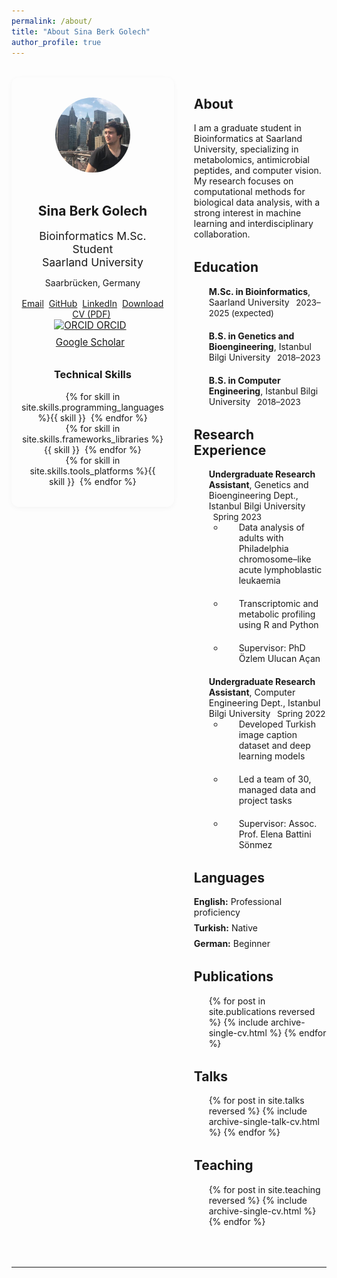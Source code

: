 ```yaml
---
permalink: /about/
title: "About Sina Berk Golech"
author_profile: true
---
```


<div class="about-grid">
  <div class="about-left">
    <img src="/images/108686358.jpeg" alt="Sina Berk Golech" class="about-photo" />
    <h2>Sina Berk Golech</h2>
    <p class="about-title">Bioinformatics M.Sc. Student<br>Saarland University</p>
    <p class="about-location"><i class="fas fa-map-marker-alt"></i> Saarbrücken, Germany</p>
    <div class="about-contact">
      <a href="mailto:berk.golech@gmail.com" class="btn btn--primary"><i class="fas fa-envelope"></i> Email</a>
      <a href="https://github.com/SinaBerkGolech" class="btn btn--primary" target="_blank"><i class="fab fa-github"></i> GitHub</a>
      <a href="https://linkedin.com/in/sinaberkgolech" class="btn btn--primary" target="_blank"><i class="fab fa-linkedin"></i> LinkedIn</a>
      <a href="/SinaBerkGolech_CV.pdf" class="btn btn--outline" target="_blank"><i class="fas fa-file-pdf"></i> Download CV (PDF)</a>
    </div>
    <div class="about-links">
      <a href="https://orcid.org/0000-0003-1443-1103" target="_blank"><img src="https://orcid.org/sites/default/files/images/orcid_16x16.png" alt="ORCID"> ORCID</a>
      <a href="https://scholar.google.com/citations?user=7d9OWBMAAAAJ&hl=en" target="_blank"><i class="ai ai-google-scholar"></i> Google Scholar</a>
    </div>
    <div class="about-skills">
      <h3>Technical Skills</h3>
      <div>
        {% for skill in site.skills.programming_languages %}<span class="label label--primary">{{ skill }}</span> {% endfor %}
      </div>
      <div>
        {% for skill in site.skills.frameworks_libraries %}<span class="label label--info">{{ skill }}</span> {% endfor %}
      </div>
      <div>
        {% for skill in site.skills.tools_platforms %}<span class="label label--success">{{ skill }}</span> {% endfor %}
      </div>
    </div>
  </div>
  <div class="about-right">
    <section>
      <h2>About</h2>
      <p>I am a graduate student in Bioinformatics at Saarland University, specializing in metabolomics, antimicrobial peptides, and computer vision. My research focuses on computational methods for biological data analysis, with a strong interest in machine learning and interdisciplinary collaboration.</p>
    </section>
    <section>
      <h2>Education</h2>
      <ul class="timeline">
        <li><strong>M.Sc. in Bioinformatics</strong>, Saarland University <span class="timeline-date">2023–2025 (expected)</span></li>
        <li><strong>B.S. in Genetics and Bioengineering</strong>, Istanbul Bilgi University <span class="timeline-date">2018–2023</span></li>
        <li><strong>B.S. in Computer Engineering</strong>, Istanbul Bilgi University <span class="timeline-date">2018–2023</span></li>
      </ul>
    </section>
    <section>
      <h2>Research Experience</h2>
      <ul class="timeline">
        <li>
          <strong>Undergraduate Research Assistant</strong>, Genetics and Bioengineering Dept., Istanbul Bilgi University <span class="timeline-date">Spring 2023</span>
          <ul>
            <li>Data analysis of adults with Philadelphia chromosome–like acute lymphoblastic leukaemia</li>
            <li>Transcriptomic and metabolic profiling using R and Python</li>
            <li>Supervisor: PhD Özlem Ulucan Açan</li>
          </ul>
        </li>
        <li>
          <strong>Undergraduate Research Assistant</strong>, Computer Engineering Dept., Istanbul Bilgi University <span class="timeline-date">Spring 2022</span>
          <ul>
            <li>Developed Turkish image caption dataset and deep learning models</li>
            <li>Led a team of 30, managed data and project tasks</li>
            <li>Supervisor: Assoc. Prof. Elena Battini Sönmez</li>
          </ul>
        </li>
      </ul>
    </section>
    <section>
      <h2>Languages</h2>
      <ul class="about-languages">
        <li><strong>English:</strong> Professional proficiency</li>
        <li><strong>Turkish:</strong> Native</li>
        <li><strong>German:</strong> Beginner</li>
      </ul>
    </section>
    <section>
      <h2>Publications</h2>
      <div class="about-publications">
        <ul>{% for post in site.publications reversed %}
          {% include archive-single-cv.html %}
        {% endfor %}</ul>
      </div>
    </section>
    <section>
      <h2>Talks</h2>
      <div class="about-talks">
        <ul>{% for post in site.talks reversed %}
          {% include archive-single-talk-cv.html  %}
        {% endfor %}</ul>
      </div>
    </section>
    <section>
      <h2>Teaching</h2>
      <div class="about-teaching">
        <ul>{% for post in site.teaching reversed %}
          {% include archive-single-cv.html %}
        {% endfor %}</ul>
      </div>
    </section>
  </div>
</div>

---

<style>
.about-grid {
  display: grid;
  grid-template-columns: 1fr 2fr;
  gap: 2rem;
  align-items: flex-start;
  margin: 2rem 0;
}
.about-left {
  background: var(--bg-color);
  border-radius: 12px;
  padding: 2rem 1rem;
  text-align: center;
  box-shadow: 0 2px 8px rgba(0,0,0,0.04);
}
.about-photo {
  width: 120px;
  height: 120px;
  border-radius: 50%;
  object-fit: cover;
  margin-bottom: 1rem;
  border: 3px solid var(--border-color);
}
.about-title {
  font-size: 1.1rem;
  color: var(--text-color);
  margin-bottom: 0.5rem;
}
.about-location {
  color: var(--masthead-link-color);
  margin-bottom: 1rem;
}
.about-contact .btn {
  margin: 0.25rem 0.25rem 0.5rem 0;
}
.about-links {
  margin-bottom: 1rem;
}
.about-links a {
  display: inline-block;
  margin: 0 0.5rem 0.5rem 0;
  color: var(--link-color);
  font-size: 0.95rem;
}
.about-skills {
  margin-top: 1.5rem;
}
.about-skills .label {
  margin: 0.15rem 0.25rem 0.15rem 0;
}
.about-right section {
  margin-bottom: 2rem;
}
.timeline {
  list-style: none;
  padding: 0;
  margin: 0;
}
.timeline li {
  margin-bottom: 1.25rem;
  position: relative;
  padding-left: 1.5rem;
}
.timeline-date {
  color: var(--masthead-link-color);
  font-size: 0.95em;
  margin-left: 0.5em;
}
.about-languages {
  list-style: none;
  padding: 0;
  margin: 0;
}
.about-languages li {
  margin-bottom: 0.5rem;
}
@media (max-width: 900px) {
  .about-grid {
    grid-template-columns: 1fr;
  }
  .about-left {
    margin-bottom: 2rem;
  }
}
</style>
